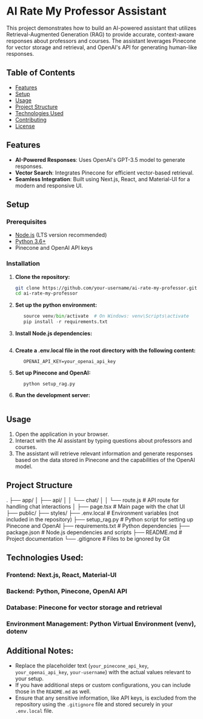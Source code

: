 # AI Rate My Professor Assistant

This project demonstrates how to build an AI-powered assistant that utilizes Retrieval-Augmented Generation (RAG) to provide accurate, context-aware responses about professors and courses. The assistant leverages Pinecone for vector storage and retrieval, and OpenAI's API for generating human-like responses.

## Table of Contents

- [Features](#features)
- [Setup](#setup)
- [Usage](#usage)
- [Project Structure](#project-structure)
- [Technologies Used](#technologies-used)
- [Contributing](#contributing)
- [License](#license)

## Features

- **AI-Powered Responses**: Uses OpenAI's GPT-3.5 model to generate responses.
- **Vector Search**: Integrates Pinecone for efficient vector-based retrieval.
- **Seamless Integration**: Built using Next.js, React, and Material-UI for a modern and responsive UI.

## Setup

### Prerequisites

- [Node.js](https://nodejs.org/) (LTS version recommended)
- [Python 3.6+](https://www.python.org/downloads/)
- Pinecone and OpenAI API keys

### Installation

1. **Clone the repository:**

   ```bash
   git clone https://github.com/your-username/ai-rate-my-professor.git
   cd ai-rate-my-professor
   ```

2. **Set up the python environment:**

   ```python -m venv venv
      source venv/bin/activate  # On Windows: venv\Scripts\activate
      pip install -r requirements.txt
   ```

3. **Install Node.js dependencies:**

   ```npm install

   ```

4. **Create a .env.local file in the root directory with the following content:**

   ```PINECONE_API_KEY=your_pinecone_api_key
      OPENAI_API_KEY=your_openai_api_key
   ```

5. **Set up Pinecone and OpenAI:**

   ```Run the setup_rag.py script to initialize the Pinecone index and upload the review data:
      python setup_rag.py
   ```

6. **Run the development server:**

   ```npm run dev

   ```

## Usage

1. Open the application in your browser.
2. Interact with the AI assistant by typing questions about professors and courses.
3. The assistant will retrieve relevant information and generate responses based on the data stored in Pinecone and the capabilities of the OpenAI model.

## Project Structure

.
├── app/
│ ├── api/
│ │ └── chat/
│ │ └── route.js # API route for handling chat interactions
│ ├── page.tsx # Main page with the chat UI
├── public/
├── styles/
├── .env.local # Environment variables (not included in the repository)
├── setup_rag.py # Python script for setting up Pinecone and OpenAI
├── requirements.txt # Python dependencies
├── package.json # Node.js dependencies and scripts
├── README.md # Project documentation
└── .gitignore # Files to be ignored by Git

## Technologies Used:

### Frontend: Next.js, React, Material-UI

### Backend: Python, Pinecone, OpenAI API

### Database: Pinecone for vector storage and retrieval

### Environment Management: Python Virtual Environment (venv), dotenv

## Additional Notes:

- Replace the placeholder text (`your_pinecone_api_key`, `your_openai_api_key`, `your-username`) with the actual values relevant to your setup.
- If you have additional steps or custom configurations, you can include those in the `README.md` as well.
- Ensure that any sensitive information, like API keys, is excluded from the repository using the `.gitignore` file and stored securely in your `.env.local` file.

